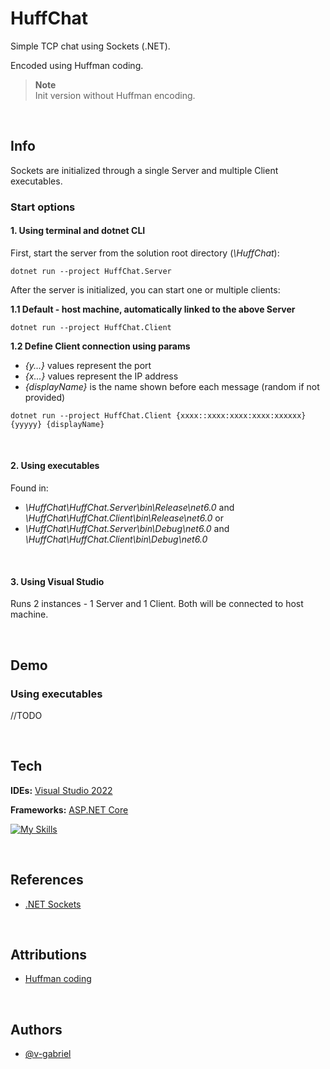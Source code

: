 # HuffChat

Simple TCP chat using Sockets (.NET).

Encoded using Huffman coding.

> **Note** <br>
Init version without Huffman encoding.

<br>

## Info

Sockets are initialized through a single Server and multiple Client executables.

### Start options

#### 1. Using terminal and dotnet CLI

First, start the server from the solution root directory (*\HuffChat*):

```terminal
dotnet run --project HuffChat.Server
```

After the server is initialized, you can start one or multiple clients:

**1.1 Default - host machine, automatically linked to the above Server**

```terminal
dotnet run --project HuffChat.Client
```

**1.2 Define Client connection using params**

 - *{y...}* values represent the port
 - *{x...}* values represent the IP address 
 - *{displayName}* is the name shown before each message (random if not provided)

```terminal
dotnet run --project HuffChat.Client {xxxx::xxxx:xxxx:xxxx:xxxxxx} {yyyyy} {displayName}
```

<br>

#### 2. Using executables

Found in:

- *\HuffChat\HuffChat.Server\bin\Release\net6.0* and *\HuffChat\HuffChat.Client\bin\Release\net6.0* or
- *\HuffChat\HuffChat.Server\bin\Debug\net6.0* and *\HuffChat\HuffChat.Client\bin\Debug\net6.0* 

<br>

#### 3. Using Visual Studio 

Runs 2 instances - 1 Server and 1 Client. Both will be connected to host machine.

<br>

## Demo

### Using executables

//TODO

<br>

## Tech

**IDEs:** [Visual Studio 2022](https://visualstudio.microsoft.com/vs/)

**Frameworks:** [ASP.NET Core](https://learn.microsoft.com/en-us/dotnet/fundamentals/)

[![My Skills](https://skillicons.dev/icons?i=dotnet,visualstudio)](https://skillicons.dev)

<br>

## References

- [.NET Sockets](https://learn.microsoft.com/en-us/dotnet/fundamentals/networking/sockets/socket-services)

<br>

## Attributions

- [Huffman coding](https://www.csharpstar.com/csharp-huffman-coding-using-dictionary/)

<br>

## Authors

- [@v-gabriel](https://github.com/v-gabriel)
